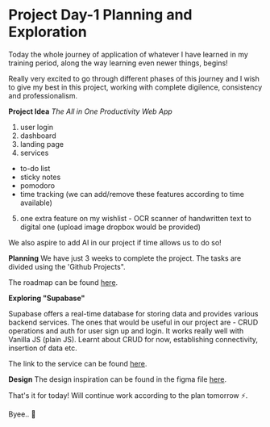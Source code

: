 # Project Day-1 Planning and Exploration

Today the whole journey of application of whatever I have learned in my training period, along the way learning even newer things, begins!

Really very excited to go through different phases of this journey and I wish to give my best in this project, working with complete digilence, consistency and professionalism.

**Project Idea**
*The All in One Productivity Web App*
1. user login
2. dashboard
3. landing page
4. services 
- to-do list
- sticky notes
- pomodoro
- time tracking 
(we can add/remove these features according to time available)
5. one extra feature on my wishlist - OCR scanner of handwritten text to digital one (upload image dropbox would be provided) 

We also aspire to add AI in our project if time allows us to do so!

**Planning**
We have just 3 weeks to complete the project.
The tasks are divided using the 'Github Projects".

The roadmap can be found [here](https://github.com/users/jazzcodes/projects/1/views/2).

**Exploring "Supabase"**

Supabase offers a real-time database for storing data and provides various backend services. The ones that would be useful in our project are - CRUD operations and auth for user sign up and login. It works really well with Vanilla JS (plain JS). Learnt about CRUD for now, establishing connectivity, insertion of data etc.

The link to the service can be found [here](https://supabase.com/).

**Design**
The design inspiration can be found in the figma file [here](https://www.figma.com/file/isBFbRiDV0gWC9ZUnkVzXv/SaaS-Landing-Page-%26-Design-System---Pickolab-Studio-(Community)?type=design&node-id=2-5&t=FFAkfPMQSLaXkhTE-0).

That's it for today! Will continue work according to the plan tomorrow ⚡.

Byee.. 👋




